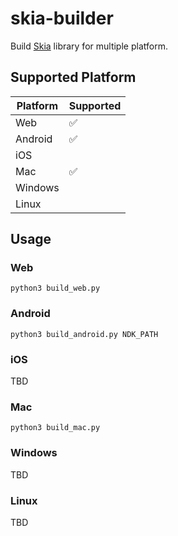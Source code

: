 # skia-builder

Build [Skia](https://skia.org/about/) library for multiple platform.

## Supported Platform

| Platform | Supported          |
| -------- | ------------------ |
| Web      | :white_check_mark: |
| Android  | :white_check_mark: |
| iOS      |                    |
| Mac      | :white_check_mark: |
| Windows  |                    |
| Linux    |                    |

## Usage

### Web

```
python3 build_web.py
```

### Android

```
python3 build_android.py NDK_PATH
```

### iOS

TBD

### Mac

```
python3 build_mac.py
```

### Windows

TBD

### Linux

TBD